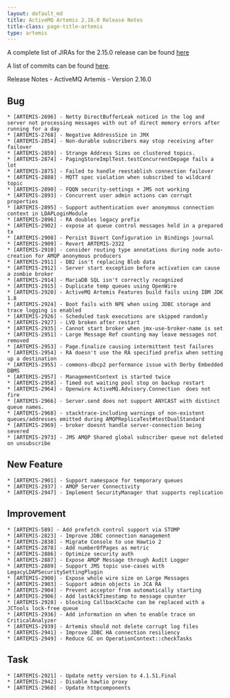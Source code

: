 ```yaml
---
layout: default_md
title: ActiveMQ Artemis 2.16.0 Release Notes
title-class: page-title-artemis
type: artemis
---
```


A complete list of JIRAs for the 2.15.0 release can be found [here](https://issues.apache.org/jira/secure/ReleaseNote.jspa?projectId=12315920&version=12348718&styleName=Text)

A list of commits can be found [here](commit-report-2.16.0).


Release Notes - ActiveMQ Artemis - Version 2.16.0




## Bug
    * [ARTEMIS-2696] - Netty DirectBufferLeak noticed in the log and server not processing messages with out of direct memory errors after running for a day
    * [ARTEMIS-2768] - Negative AddressSize in JMX
    * [ARTEMIS-2854] - Non-durable subscribers may stop receiving after failover
    * [ARTEMIS-2859] - Strange Address Sizes on clustered topics.
    * [ARTEMIS-2874] - PagingStoreImplTest.testConcurrentDepage fails a lot
    * [ARTEMIS-2875] - Failed to handle reestablish connection failover
    * [ARTEMIS-2888] - MQTT spec violation when subscribed to wildcard topic
    * [ARTEMIS-2890] - FQQN security-settings + JMS not working
    * [ARTEMIS-2893] - Concurrent user admin actions can corrupt properties
    * [ARTEMIS-2895] - Support authentication over anonymous connection context in LDAPLoginModule
    * [ARTEMIS-2896] - RA doubles legacy prefix
    * [ARTEMIS-2902] - expose at queue control messages held in a prepared tx
    * [ARTEMIS-2908] - Persist Divert Configuration in Bindings journal
    * [ARTEMIS-2909] - Revert ARTEMIS-2322
    * [ARTEMIS-2910] - consider routing type annotations during node auto-creation for AMQP anonymous producers
    * [ARTEMIS-2911] - DB2 isn't replacing Blob data
    * [ARTEMIS-2912] - Server start exception before activation can cause a zombie broker
    * [ARTEMIS-2914] - MariaDB SQL isn't correctly recognized
    * [ARTEMIS-2915] - Duplicate temp queues using OpenWire
    * [ARTEMIS-2920] - ActiveMQ Artemis Features build fails using IBM JDK 1.8
    * [ARTEMIS-2924] - Boot fails with NPE when using JDBC storage and trace logging is enabled
    * [ARTEMIS-2926] - Scheduled task executions are skipped randomly
    * [ARTEMIS-2927] - LVQ broken after restart
    * [ARTEMIS-2935] - Cannot start broker when jmx-use-broker-name is set
    * [ARTEMIS-2951] - Large Message Ref counting may leave messages not removed
    * [ARTEMIS-2953] - Page.finalize causing intermittent test failures
    * [ARTEMIS-2954] - RA doesn't use the RA specified prefix when setting up a destination
    * [ARTEMIS-2955] - commons-dbcp2 performance issue with Derby Embedded DBMS
    * [ARTEMIS-2957] - ManagementContext is started twice
    * [ARTEMIS-2958] - Timed out waiting pool stop on backup restart
    * [ARTEMIS-2964] - Openwire ActiveMQ.Advisory.Connection  does not fire
    * [ARTEMIS-2966] - Server.send does not support ANYCAST with distinct queue names.
    * [ARTEMIS-2968] - stacktrace-including warnings of non-existent queues/addresses emitted during AMQPReplicaTest#testDualStandard
    * [ARTEMIS-2969] - broker doesnt handle server-connection being severed
    * [ARTEMIS-2973] - JMS AMQP Shared global subscriber queue not deleted on unsubscribe



## New Feature
    * [ARTEMIS-2901] - Support namespace for temporary queues
    * [ARTEMIS-2937] - AMQP Server Connectivity
    * [ARTEMIS-2947] - Implement SecurityManager that supports replication

## Improvement
    * [ARTEMIS-589] - Add prefetch control support via STOMP
    * [ARTEMIS-2823] - Improve JDBC connection management
    * [ARTEMIS-2838] - Migrate Console to use Hawtio 2
    * [ARTEMIS-2878] - Add numberOfPages as metric
    * [ARTEMIS-2886] - Optimize security auth
    * [ARTEMIS-2887] - Expose AMQP Message through Audit Logger
    * [ARTEMIS-2889] - Support JMS topic use-cases with LegacyLDAPSecuritySettingPlugin
    * [ARTEMIS-2900] - Expose whole wire size on Large Messages
    * [ARTEMIS-2903] - Support admin objects in JCA RA
    * [ARTEMIS-2904] - Prevent acceptor from automatically starting
    * [ARTEMIS-2906] - Add lastAckTimestamp to message counter
    * [ARTEMIS-2928] - blocking CallbackCache can be replaced with a JCTools lock-free queue
    * [ARTEMIS-2936] - Add information on when to enable trace on CriticalAnalyzer
    * [ARTEMIS-2939] - Artemis should not delete corrupt log files
    * [ARTEMIS-2941] - Improve JDBC HA connection resiliency
    * [ARTEMIS-2949] - Reduce GC on OperationContext::checkTasks



## Task
    * [ARTEMIS-2921] - Update netty version to 4.1.51.Final
    * [ARTEMIS-2942] - Disable hawtio proxy
    * [ARTEMIS-2960] - Update httpcomponents
